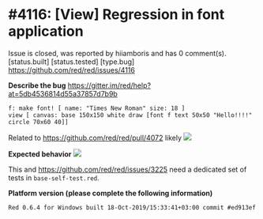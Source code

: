 
#4116: [View] Regression in font application
================================================================================
Issue is closed, was reported by hiiamboris and has 0 comment(s).
[status.built] [status.tested] [type.bug]
<https://github.com/red/red/issues/4116>

**Describe the bug**
https://gitter.im/red/help?at=5db4536814d55a37857d7b9b
```
f: make font! [ name: "Times New Roman" size: 18 ]
view [ canvas: base 150x150 white draw [font f text 50x50 "Hello!!!!" circle 70x60 40]]
```
Related to https://github.com/red/red/pull/4072 likely
![](https://i.gyazo.com/9beb6fd90144afe838b778b99fef9f51.png)

**Expected behavior**
![](https://i.gyazo.com/ff0b80a70b0522dbbdd77dae69550df5.png)

This and https://github.com/red/red/issues/3225 need a dedicated set of tests in `base-self-test.red`.

**Platform version (please complete the following information)**
```
Red 0.6.4 for Windows built 18-Oct-2019/15:33:41+03:00 commit #ed913ef
```



